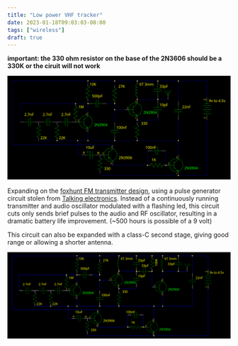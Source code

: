 ```yaml
---
title: "Low power VHF tracker"
date: 2023-01-18T09:03:03-08:00
tags: ["wireless"]
draft: true
---
```


**important: the 330 ohm resistor on the base of the 2N3606 should be a 330K or the ciruit will not work**

![Schematic of VHF FM band tracker](tracker.png)

Expanding on the [foxhunt FM transmitter design](../fun_with_fm_transmiters#fox-hunting-beeper), using a pulse generator circuit stolen from [Talking electronics](https://talkingelectronics.com/).
Instead of a continuously running transmitter and audio oscillator modulated with a flashing led, this circuit cuts only sends brief pulses to the audio and RF oscillator, resulting in a dramatic battery life improvement. (~500 hours is possible of a 9 volt)

This circuit can also be expanded with a class-C second stage, giving good range or allowing a shorter antenna.

![Schematic of VHF FM band tracker with class-C amp](tracker2.png)
